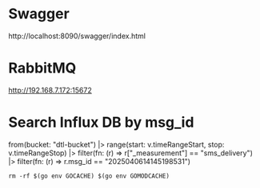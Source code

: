 # Swagger
http://localhost:8090/swagger/index.html

# RabbitMQ
http://192.168.7.172:15672

# Search Influx DB by msg_id
from(bucket: "dtl-bucket")
  |> range(start: v.timeRangeStart, stop: v.timeRangeStop)
  |> filter(fn: (r) => r["_measurement"] == "sms_delivery")
  |> filter(fn: (r) => r.msg_id == "2025040614145198531")

	rm -rf $(go env GOCACHE) $(go env GOMODCACHE)